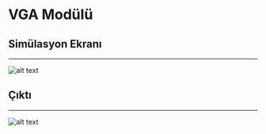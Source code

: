 # VGA Modülü

## Simülasyon Ekranı
---
![alt text](https://www.mafgom.com/wp-content/uploads/2011/08/vga_modelsim1.png "Simülasyon Ekranı")

## Çıktı
---
![alt text](https://www.mafgom.com/wp-content/uploads/2011/08/WAMO00021.jpg "Simülasyon Ekranı")
